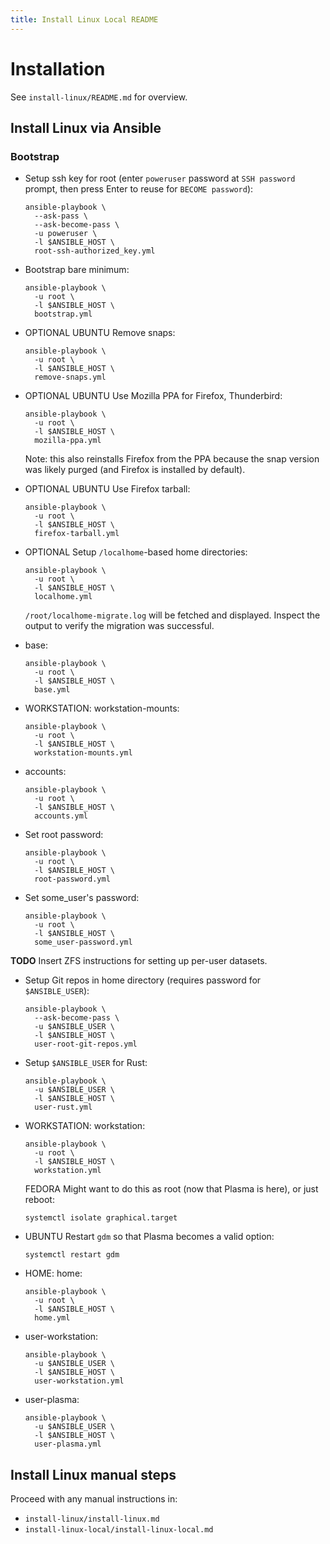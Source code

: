 ```yaml
---
title: Install Linux Local README
---
```


# Installation

See `install-linux/README.md` for overview.

## Install Linux via Ansible

### Bootstrap

- Setup ssh key for root (enter `poweruser` password at `SSH password` prompt,
  then press Enter to reuse for `BECOME password`):

      ansible-playbook \
        --ask-pass \
        --ask-become-pass \
        -u poweruser \
        -l $ANSIBLE_HOST \
        root-ssh-authorized_key.yml

- Bootstrap bare minimum:

      ansible-playbook \
        -u root \
        -l $ANSIBLE_HOST \
        bootstrap.yml

- OPTIONAL UBUNTU Remove snaps:

      ansible-playbook \
        -u root \
        -l $ANSIBLE_HOST \
        remove-snaps.yml

- OPTIONAL UBUNTU Use Mozilla PPA for Firefox, Thunderbird:

      ansible-playbook \
        -u root \
        -l $ANSIBLE_HOST \
        mozilla-ppa.yml

  Note: this also reinstalls Firefox from the PPA because the snap version was
  likely purged (and Firefox is installed by default).

- OPTIONAL UBUNTU Use Firefox tarball:

      ansible-playbook \
        -u root \
        -l $ANSIBLE_HOST \
        firefox-tarball.yml

- OPTIONAL Setup `/localhome`-based home directories:

      ansible-playbook \
        -u root \
        -l $ANSIBLE_HOST \
        localhome.yml

  `/root/localhome-migrate.log` will be fetched and displayed.  Inspect the
  output to verify the migration was successful.

- base:

      ansible-playbook \
        -u root \
        -l $ANSIBLE_HOST \
        base.yml

- WORKSTATION: workstation-mounts:

      ansible-playbook \
        -u root \
        -l $ANSIBLE_HOST \
        workstation-mounts.yml

- accounts:

      ansible-playbook \
        -u root \
        -l $ANSIBLE_HOST \
        accounts.yml

- Set root password:

      ansible-playbook \
        -u root \
        -l $ANSIBLE_HOST \
        root-password.yml

- Set some_user's password:

      ansible-playbook \
        -u root \
        -l $ANSIBLE_HOST \
        some_user-password.yml

**TODO** Insert ZFS instructions for setting up per-user datasets.

- Setup Git repos in home directory (requires password for `$ANSIBLE_USER`):

      ansible-playbook \
        --ask-become-pass \
        -u $ANSIBLE_USER \
        -l $ANSIBLE_HOST \
        user-root-git-repos.yml

- Setup `$ANSIBLE_USER` for Rust:

      ansible-playbook \
        -u $ANSIBLE_USER \
        -l $ANSIBLE_HOST \
        user-rust.yml

- WORKSTATION: workstation:

      ansible-playbook \
        -u root \
        -l $ANSIBLE_HOST \
        workstation.yml

  FEDORA Might want to do this as root (now that Plasma is here), or
  just reboot:

      systemctl isolate graphical.target

- UBUNTU Restart `gdm` so that Plasma becomes a valid option:

      systemctl restart gdm

- HOME: home:

      ansible-playbook \
        -u root \
        -l $ANSIBLE_HOST \
        home.yml

- user-workstation:

      ansible-playbook \
        -u $ANSIBLE_USER \
        -l $ANSIBLE_HOST \
        user-workstation.yml

- user-plasma:

      ansible-playbook \
        -u $ANSIBLE_USER \
        -l $ANSIBLE_HOST \
        user-plasma.yml

## Install Linux manual steps

Proceed with any manual instructions in:

- `install-linux/install-linux.md`
- `install-linux-local/install-linux-local.md`
